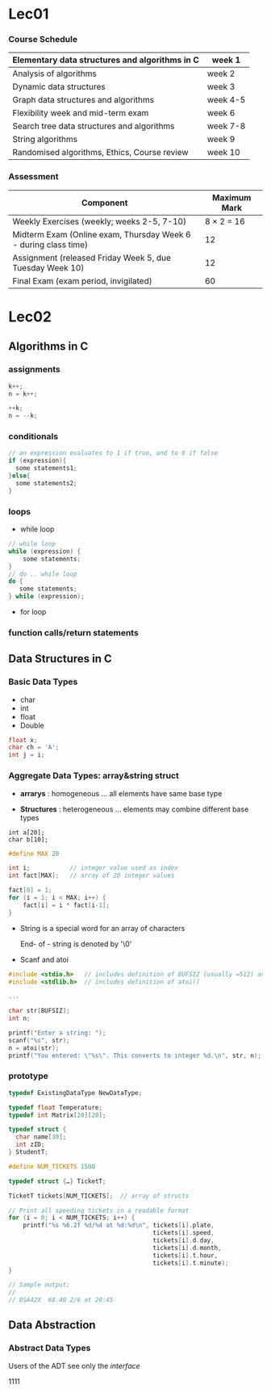 # Lec01

### Course Schedule

| Elementary data structures and algorithms in C | week 1   |
| ---------------------------------------------- | -------- |
| Analysis of algorithms                         | week 2   |
| Dynamic data structures                        | week 3   |
| Graph data structures and algorithms           | week 4-5 |
| Flexibility week and mid-term exam             | week 6   |
| Search tree data structures and algorithms     | week 7-8 |
| String algorithms                              | week 9   |
| Randomised algorithms, Ethics, Course review   | week 10  |

### Assessment

| **Component**                                                | **Maximum Mark** |
| ------------------------------------------------------------ | ---------------- |
| Weekly Exercises (weekly; weeks 2-5, 7-10)                   | 8 × 2 = 16       |
| Midterm Exam (Online exam, Thursday Week 6 - during class time) | 12               |
| Assignment (released Friday Week 5, due Tuesday Week 10)     | 12               |
| Final Exam (exam period, invigilated)                        | 60               |

# Lec02

## Algorithms in C

### assignments

```c
k++;
n = k++;

++k;
n = --k;
```

### conditionals

```c
// an expression evaluates to 1 if true, and to 0 if false
if (expression){
  some statements1;
}else{
  some statements2;
}
```

### loops

- while loop

```c
// while loop         
while (expression) {
    some statements; 
}
// do .. while loop
do {
   some statements;   
} while (expression);
```



- for loop

### function calls/return statements



## Data Structures in C

### Basic Data Types

- char 
- int
- float
- Double

```c
float x;
char ch = 'A';
int j = i;
```

### Aggregate Data Types: array&string struct

- **arrarys** : homogeneous … all elements have same base type

- **Structures**  : heterogeneous … elements may combine different base types

```x
int a[20];
char b[10];
```

```c
#define MAX 20

int i;           // integer value used as index
int fact[MAX];   // array of 20 integer values

fact[0] = 1;
for (i = 1; i < MAX; i++) {
    fact[i] = i * fact[i-1];
}
```

- String is a special word for an array of characters

  End- of - string is denoted by '\0'

- Scanf and atoi

```c
#include <stdio.h>   // includes definition of BUFSIZ (usually =512) and scanf()
#include <stdlib.h>  // includes definition of atoi()

...

char str[BUFSIZ];
int n;

printf("Enter a string: ");
scanf("%s", str);
n = atoi(str);
printf("You entered: \"%s\". This converts to integer %d.\n", str, n);
```

### prototype

```c
typedef ExistingDataType NewDataType;

typedef float Temperature;
typedef int Matrix[20][20];

typedef struct {
  char name[30];
  int zID;
} StudentT;
```

```c
#define NUM_TICKETS 1500

typedef struct {…} TicketT;

TicketT tickets[NUM_TICKETS];  // array of structs

// Print all speeding tickets in a readable format
for (i = 0; i < NUM_TICKETS; i++) {
    printf("%s %6.2f %d/%d at %d:%d\n", tickets[i].plate,
                                        tickets[i].speed,
                                        tickets[i].d.day,
                                        tickets[i].d.month,
                                        tickets[i].t.hour,
                                        tickets[i].t.minute);
}

// Sample output:
//
// DSA42X  68.40 2/6 at 20:45
```



## Data Abstraction

### Abstract Data Types

Users of the ADT see only the *interface*



1111